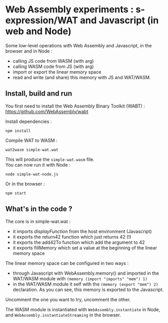 # Web Assembly experiments : s-expression/WAT and Javascript (in web and Node)

Some low-level operations with Web Assembly and Javascript, in the browser and in Node :  
 * calling JS code from WASM (with arg)
 * calling WASM code from JS (with arg)
 * import or export the linear memory space
 * read and write (and share) this memory with JS and WAT/WASM.

## Install, build and run

You first need to install the Web Assembly Binary Toolkit (WABT) : https://github.com/WebAssembly/wabt

Install dependencies : 

    npm install 

Compile WAT to WASM : 

    wat2wasm simple-wat.wat

This will produce the `simple-wat.wasm` file.  
You can now run it with Node : 

    node simple-wat-node.js

Or in the browser : 

    npm start

## What's in the code ?
The core is in simple-wat.wat : 
 * it imports _displayFunction_ from the host environment (Javascript)
 * it exports the return42 function which just returns 42 (!)
 * it exports the add42To function which add the argument to 42
 * it exports fillMemory which set a value at the beginning of the linear memory space

The linear memory space can be configured in two ways : 
 * through Javascript with WebAssembly.memory() and imported in the WAT/WASM module with `(memory (import "imports" "mem") 1)` 
 * in the WAT/WASM module it self with the `(memory (export "mem") 2)` declaration. As you can see, this memory is exported to the Javascript.

Uncomment the one you want to try, uncomment the other.

The WASM module is instantiated with `WebAssembly.instantiate` in Node, and `WebAssembly.instantiateStreaming` in the browser.